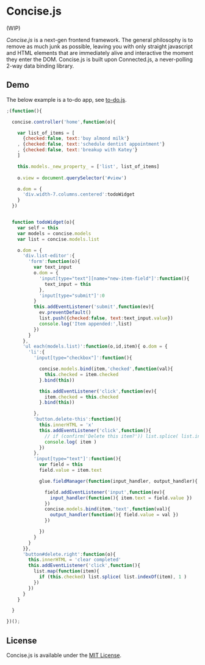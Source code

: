 # Concise.js

(WIP)

_Concise.js_ is a next-gen frontend framework. The general philosophy is to remove as much junk as possible, leaving you with only straight javascript and HTML elements that are immediately alive and interactive the moment they enter the DOM. Concise.js is built upon Connected.js, a never-polling 2-way data binding library.

## Demo

The below example is a to-do app, see [to-do.js](//github.com/rm-rf-etc/concise/blob/master/to-do.js).

``` javascript
;(function(){

  concise.controller('home',function(o){

    var list_of_items = [
      {checked:false, text:'buy almond milk'}
    , {checked:false, text:'schedule dentist appointment'}
    , {checked:false, text:'breakup with Katey'}
    ]

    this.models._new_property_ = ['list', list_of_items]
    
    o.view = document.querySelector('#view')

    o.dom = {
      'div.width-7.columns.centered':todoWidget
    }
  })


  function todoWidget(o){
    var self = this
    var models = concise.models
    var list = concise.models.list

    o.dom = {
      'div.list-editor':{
        'form':function(o){
          var text_input
          o.dom = {
            'input[type="text"][name="new-item-field"]':function(){
              text_input = this
            },
            'input[type="submit"]':0
          }
          this.addEventListener('submit',function(ev){
            ev.preventDefault()
            list.push({checked:false, text:text_input.value})
            console.log('Item appended:',list)
          })
        }
      },
      'ul each(models.list)':function(o,id,item){ o.dom = {
        'li':{
          'input[type="checkbox"]':function(){

            concise.models.bind(item,'checked',function(val){
              this.checked = item.checked
            }.bind(this))

            this.addEventListener('click',function(ev){
              item.checked = this.checked
            }.bind(this))

          },
          'button.delete-this':function(){
            this.innerHTML = 'x'
            this.addEventListener('click',function(){
              // if (confirm('Delete this item?')) list.splice( list.indexOf(item), 1 )
              console.log( item )
            })
          },
          'input[type="text"]':function(){
            var field = this
            field.value = item.text

            glue.fieldManager(function(input_handler, output_handler){

              field.addEventListener('input',function(ev){
                input_handler(function(){ item.text = field.value })
              })
              concise.models.bind(item,'text',function(val){
                output_handler(function(){ field.value = val })
              })

            })
          }
        }
      }},
      'button#delete.right':function(o){
        this.innerHTML = 'clear completed'
        this.addEventListener('click',function(){
          list.map(function(item){
            if (this.checked) list.splice( list.indexOf(item), 1 )
          })
        })
      }
    }

  }

})();
```

## License

Concise.js is available under the [MIT License](//github.com/rm-rf-etc/concise/blob/master/LICENSE.txt).
